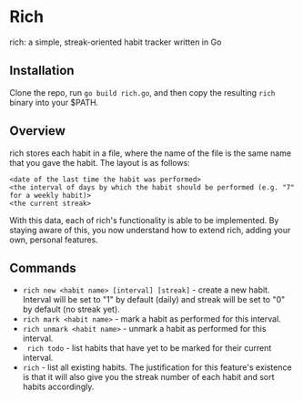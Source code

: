 # Rich
rich: a simple, streak-oriented habit tracker written in Go

## Installation
Clone the repo, run ``go build rich.go``, and then copy the resulting ``rich``
binary into your $PATH.

## Overview
rich stores each habit in a file, where the name of the file is the same name
that you gave the habit. The layout is as follows:
```
<date of the last time the habit was performed>
<the interval of days by which the habit should be performed (e.g. "7" for a weekly habit)>
<the current streak>
```
With this data, each of rich's functionality is able to be implemented.
By staying aware of this, you now understand how to extend rich, adding your own,
personal features.

## Commands
- ``rich new <habit name> [interval] [streak]`` - create a new habit. Interval will be set 
to "1" by default (daily) and streak will be set to "0" by default (no streak yet).
- ``rich mark <habit name>`` - mark a habit as performed for this interval.
- ``rich unmark <habit name>`` - unmark a habit as performed for this interval.
- `` rich todo`` - list habits that have yet to be marked for their current interval.
- ``rich`` - list all existing habits. The justification for this feature's existence
is that it will also give you the streak number of each habit and sort habits accordingly.
